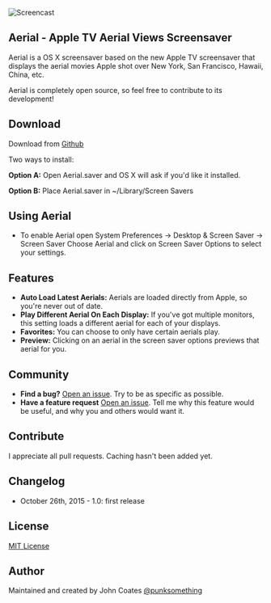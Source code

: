 ![Screencast](https://raw.githubusercontent.com/JohnCoates/Aerial/master/screencast.gif)

## Aerial - Apple TV Aerial Views Screensaver
Aerial is a OS X screensaver based on the new Apple TV screensaver that displays the aerial movies Apple shot over New York, San Francisco, Hawaii, China, etc.

Aerial is completely open source, so feel free to contribute to its development!

## Download
Download from [Github](https://github.com/JohnCoates/Aerial/releases/download/v1.0/Aerial.zip)

Two ways to install:

**Option A:** Open Aerial.saver and OS X will ask if you'd like it installed.

**Option B:** Place Aerial.saver in ~/Library/Screen Savers

## Using Aerial

* To enable Aerial open System Preferences -> Desktop & Screen Saver -> Screen Saver
Choose Aerial and click on Screen Saver Options to select your settings.


## Features
* **Auto Load Latest Aerials:** Aerials are loaded directly from Apple, so you're never out of date.
* **Play Different Aerial On Each Display:** If you've got multiple monitors, this setting loads a different aerial for each of your displays.
* **Favorites:** You can choose to only have certain aerials play.
* **Preview:** Clicking on an aerial in the screen saver options previews that aerial for you.

## Community
- **Find a bug?** [Open an issue](https://github.com/JohnCoates/Aerial/issues/new). Try to be as specific as possible.
- **Have a feature request** [Open an issue](https://github.com/JohnCoates/Aerial/issues/new). Tell me why this feature would be useful, and why you and others would want it.

## Contribute
I appreciate all pull requests. Caching hasn't been added yet.

## Changelog

- October 26th, 2015 - 1.0: first release

## License
[MIT License](https://raw.githubusercontent.com/JohnCoates/Aerial/master/LICENSE)

## Author
Maintained and created by John Coates [@punksomething](http://twitter.com/punksomething)
